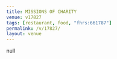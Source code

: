 ```yaml
---
title: MISSIONS OF CHARITY
venue: v17827
tags: [restaurant, food, "fhrs:661787"]
permalink: /v/17827/
layout: venue
---
```

null